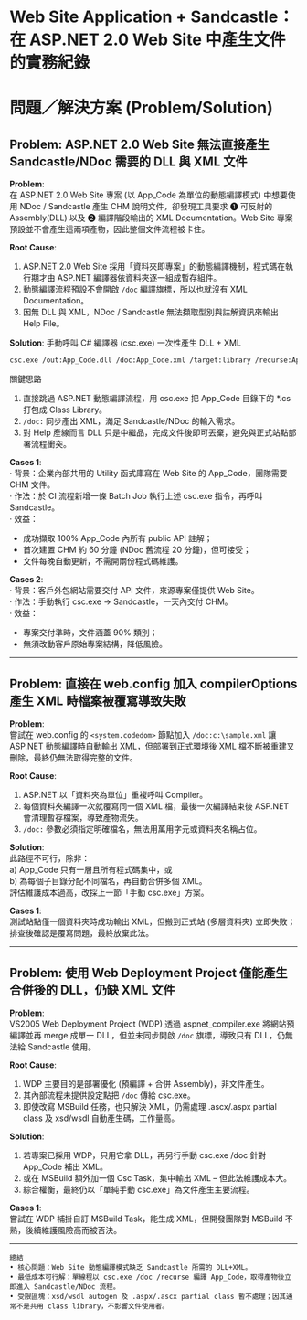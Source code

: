 # Web Site Application + Sandcastle：在 ASP.NET 2.0 Web Site 中產生文件的實務紀錄  

# 問題／解決方案 (Problem/Solution)

## Problem: ASP.NET 2.0 Web Site 無法直接產生 Sandcastle/NDoc 需要的 DLL 與 XML 文件  

**Problem**:  
在 ASP.NET 2.0 Web Site 專案 (以 App_Code 為單位的動態編譯模式) 中想要使用 NDoc / Sandcastle 產生 CHM 說明文件，卻發現工具要求 ❶ 可反射的 Assembly(DLL) 以及 ❷ 編譯階段輸出的 XML Documentation。Web Site 專案預設並不會產生這兩項產物，因此整個文件流程被卡住。  

**Root Cause**:  
1. ASP.NET 2.0 Web Site 採用「資料夾即專案」的動態編譯機制，程式碼在執行期才由 ASP.NET 編譯器依資料夾逐一組成暫存組件。  
2. 動態編譯流程預設不會開啟 `/doc` 編譯旗標，所以也就沒有 XML Documentation。  
3. 因無 DLL 與 XML，NDoc / Sandcastle 無法擷取型別與註解資訊來輸出 Help File。  

**Solution**: 手動呼叫 C# 編譯器 (csc.exe) 一次性產生 DLL + XML  
```bash
csc.exe /out:App_Code.dll /doc:App_Code.xml /target:library /recurse:App_Code\*.cs
```
關鍵思路  
1. 直接跳過 ASP.NET 動態編譯流程，用 csc.exe 把 App_Code 目錄下的 *.cs 打包成 Class Library。  
2. `/doc:` 同步產出 XML，滿足 Sandcastle/NDoc 的輸入需求。  
3. 對 Help 產線而言 DLL 只是中繼品，完成文件後即可丟棄，避免與正式站點部署流程衝突。  

**Cases 1**:  
‧ 背景：企業內部共用的 Utility 函式庫寫在 Web Site 的 App_Code，團隊需要 CHM 文件。  
‧ 作法：於 CI 流程新增一條 Batch Job 執行上述 csc.exe 指令，再呼叫 Sandcastle。  
‧ 效益：  
  - 成功擷取 100% App_Code 內所有 public API 註解；  
  - 首次建置 CHM 約 60 分鐘 (NDoc 舊流程 20 分鐘)，但可接受；  
  - 文件每晚自動更新，不需開兩份程式碼維護。  

**Cases 2**:  
‧ 背景：客戶外包網站需要交付 API 文件，來源專案僅提供 Web Site。  
‧ 作法：手動執行 csc.exe → Sandcastle，一天內交付 CHM。  
‧ 效益：  
  - 專案交付準時，文件涵蓋 90% 類別；  
  - 無須改動客戶原始專案結構，降低風險。  

---

## Problem: 直接在 web.config 加入 compilerOptions 產生 XML 時檔案被覆寫導致失敗  

**Problem**:  
嘗試在 web.config 的 `<system.codedom>` 節點加入 `/doc:c:\sample.xml` 讓 ASP.NET 動態編譯時自動輸出 XML，但部署到正式環境後 XML 檔不斷被重建又刪除，最終仍無法取得完整的文件。  

**Root Cause**:  
1. ASP.NET 以「資料夾為單位」重複呼叫 Compiler。  
2. 每個資料夾編譯一次就覆寫同一個 XML 檔，最後一次編譯結束後 ASP.NET 會清理暫存檔案，導致產物流失。  
3. `/doc:` 參數必須指定明確檔名，無法用萬用字元或資料夾名稱占位。  

**Solution**:  
此路徑不可行，除非：  
a) App_Code 只有一層且所有程式碼集中，或  
b) 為每個子目錄分配不同檔名，再自動合併多個 XML。  
評估維護成本過高，改採上一節「手動 csc.exe」方案。  

**Cases 1**:  
測試站點僅一個資料夾時成功輸出 XML，但搬到正式站 (多層資料夾) 立即失敗； 排查後確認是覆寫問題，最終放棄此法。  

---

## Problem: 使用 Web Deployment Project 僅能產生合併後的 DLL，仍缺 XML 文件  

**Problem**:  
VS2005 Web Deployment Project (WDP) 透過 aspnet_compiler.exe 將網站預編譯並再 merge 成單一 DLL，但並未同步開啟 `/doc` 旗標，導致只有 DLL，仍無法給 Sandcastle 使用。  

**Root Cause**:  
1. WDP 主要目的是部署優化 (預編譯 + 合併 Assembly)，非文件產生。  
2. 其內部流程未提供設定點把 `/doc` 傳給 csc.exe。  
3. 即使改寫 MSBuild 任務，也只解決 XML，仍需處理 .ascx/.aspx partial class 及 xsd/wsdl 自動產生碼，工作量高。  

**Solution**:  
1. 若專案已採用 WDP，只用它拿 DLL，再另行手動 csc.exe /doc 針對 App_Code 補出 XML。  
2. 或在 MSBuild 額外加一個 Csc Task，集中輸出 XML – 但此法維護成本大。  
3. 綜合權衡，最終仍以「單純手動 csc.exe」為文件產生主要流程。  

**Cases 1**:  
嘗試在 WDP 補掛自訂 MSBuild Task，能生成 XML，但開發團隊對 MSBuild 不熟，後續維護風險高而被否決。  

---

```text
總結
• 核心問題：Web Site 動態編譯模式缺乏 Sandcastle 所需的 DLL+XML。
• 最低成本可行解：單線程以 csc.exe /doc /recurse 編譯 App_Code，取得產物後立即進入 Sandcastle/NDoc 流程。
• 受限區塊：xsd/wsdl autogen 及 .aspx/.ascx partial class 暫不處理；因其通常不是共用 class library，不影響文件使用者。
```